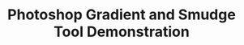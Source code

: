 ---
inv_num: 2007-015
add_credit:
url: 2007-015-photoshop-gradient-and-smudge-tool-demonstration
title: 'Photoshop Gradient and Smudge Tool Demonstration '
year: '2007'
display_year: '2007'
medium: Inkjet on laminate.
dims: 43 x 43 inches
pitch:
ps:
live_url:
youtube:
related_code:
subheading:
download:
commission:
related:
layout: things-i-made
---